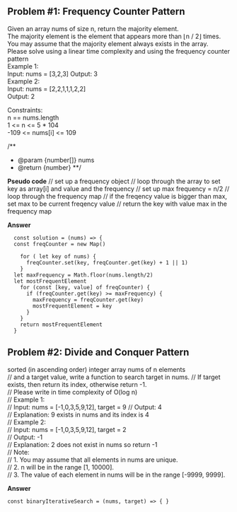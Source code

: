 ## Problem #1: Frequency Counter Pattern

Given an array nums of size n, return the majority element.  
The majority element is the element that appears more than ⌊n / 2⌋ times. You may assume that the majority element always exists in the array.  
Please solve using a linear time complexity and using the frequency counter pattern  
Example 1:  
Input: nums = [3,2,3] Output: 3  
Example 2:  
Input: nums = [2,2,1,1,1,2,2]  
Output: 2

Constraints:  
n == nums.length  
1 <= n <= 5 \* 104  
 -109 <= nums[i] <= 109

/\*\*

- @param {number[]} nums
- @return {number}
  \*\*/

**Pseudo code**
// set up a frequency object
// loop through the array to set key as array[i] and value and the frequency
// set up max frequency = n/2
// loop through the frequency map
// if the freqency value is bigger than max, set max to be current freqency value
// return the key with value max in the frequency map

**Answer**

```
  const solution = (nums) => {
  const freqCounter = new Map()

    for ( let key of nums) {
      freqCounter.set(key, freqCounter.get(key) + 1 || 1)
    }
  let maxFrequency = Math.floor(nums.length/2)
  let mostFrequentElement
    for (const [key, value] of freqCounter) {
      if (freqCounter.get(key) >= maxFrequency) {
        maxFrequency = freqCounter.get(key)
        mostFrequentElement = key
      }
    }
    return mostFrequentElement
  }

```

## Problem #2: Divide and Conquer Pattern

sorted (in ascending order) integer array nums of n elements  
// and a target value, write a function to search target in nums. // If target exists, then return its index, otherwise return -1.  
// Please write in time complexity of O(log n)  
// Example 1:  
// Input: nums = [-1,0,3,5,9,12], target = 9 // Output: 4  
// Explanation: 9 exists in nums and its index is 4  
// Example 2:  
// Input: nums = [-1,0,3,5,9,12], target = 2  
// Output: -1  
// Explanation: 2 does not exist in nums so return -1  
// Note:  
// 1. You may assume that all elements in nums are unique.  
// 2. n will be in the range [1, 10000].  
// 3. The value of each element in nums will be in the range [-9999, 9999].

**Answer**

```
const binaryIterativeSearch = (nums, target) => { }
```
